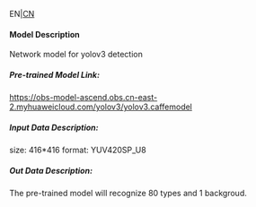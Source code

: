EN|[CN](README.osc.md)
#### Model Description
Network model for yolov3 detection

##### Pre-trained Model Link:
https://obs-model-ascend.obs.cn-east-2.myhuaweicloud.com/yolov3/yolov3.caffemodel

##### Input Data Description:
size: 416*416
format: YUV420SP_U8

##### Out Data Description:
The pre-trained model will recognize 80 types and 1 backgroud.

